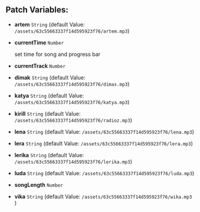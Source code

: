 ## Patch Variables:

* __artem__ ```String``` (default Value: `/assets/63c55663337f14d595923f76/artem.mp3`)
* __currentTime__ ```Number```

  set time for song
  and progress bar

* __currentTrack__ ```Number```
* __dimak__ ```String``` (default Value: `/assets/63c55663337f14d595923f76/dimas.mp3`)
* __katya__ ```String``` (default Value: `/assets/63c55663337f14d595923f76/katya.mp3`)
* __kirill__ ```String``` (default Value: `/assets/63c55663337f14d595923f76/radioz.mp3`)
* __lena__ ```String``` (default Value: `/assets/63c55663337f14d595923f76/lena.mp3`)
* __lera__ ```String``` (default Value: `/assets/63c55663337f14d595923f76/lera.mp3`)
* __lerika__ ```String``` (default Value: `/assets/63c55663337f14d595923f76/lerika.mp3`)
* __luda__ ```String``` (default Value: `/assets/63c55663337f14d595923f76/luda.mp3`)
* __songLength__ ```Number```
* __vika__ ```String``` (default Value: `/assets/63c55663337f14d595923f76/wika.mp3 `)

